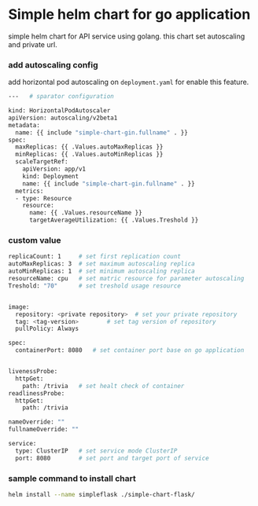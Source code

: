 # Simple helm chart for go application
simple helm chart for API service using golang. this chart set autoscaling and private url.

### add autoscaling config
add horizontal pod autoscaling on `deployment.yaml` for enable this feature.
```sh
---   # sparator configuration

kind: HorizontalPodAutoscaler
apiVersion: autoscaling/v2beta1
metadata:
  name: {{ include "simple-chart-gin.fullname" . }}
spec:
  maxReplicas: {{ .Values.autoMaxReplicas }}
  minReplicas: {{ .Values.autoMinReplicas }}
  scaleTargetRef:
    apiVersion: app/v1
    kind: Deployment
    name: {{ include "simple-chart-gin.fullname" . }}
  metrics: 
  - type: Resource
    resource:
      name: {{ .Values.resourceName }}
      targetAverageUtilization: {{ .Values.Treshold }}

```

### custom value 
```sh
replicaCount: 1     # set first replication count
autoMaxReplicas: 3  # set maximum autoscaling replica
autoMinReplicas: 1  # set minimum autoscaling replica
resourceName: cpu   # set matric resource for parameter autoscaling
Treshold: "70"      # set treshold usage resource


image:
  repository: <private repository>  # set your private repository
  tag: <tag-version>        # set tag version of repository
  pullPolicy: Always

spec:
  containerPort: 8080   # set container port base on go application


livenessProbe:
  httpGet:
    path: /trivia   # set healt check of container
readlinessProbe:
  httpGet:
    path: /trivia

nameOverride: ""
fullnameOverride: ""

service:
  type: ClusterIP   # set service mode ClusterIP
  port: 8080        # set port and target port of service

```

### sample command to install chart
```sh
helm install --name simpleflask ./simple-chart-flask/
```